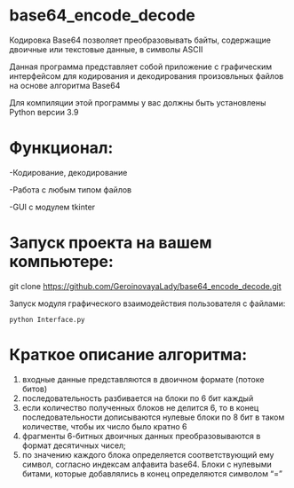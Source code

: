 # base64_encode_decode
Кодировка Base64 позволяет преобразовывать байты, содержащие двоичные или текстовые данные, в символы ASCII

Данная программа представляет собой приложение с графическим интерфейсом для кодирования и декодирования произовльных файлов на основе алгоритма Base64

Для компиляции этой программы у вас должны быть установлены Python версии 3.9

# Функционал:

-Кодирование, декодирование

-Работа с любым типом файлов

-GUI с модулем tkinter

# Запуск проекта на вашем компьютере:

git clone https://github.com/GeroinovayaLady/base64_encode_decode.git 

Запуск модуля графического взаимодействия пользователя с файлами:

	python Interface.py 

# Краткое описание алгоритма:
1.	входные данные представляются в двоичном формате (потоке битов)
2.	последовательность разбивается на блоки по 6 бит каждый
3.	если количество полученных блоков не делится 6, то в конец последовательности дописываются нулевые блоки по 8 бит в таком количестве, чтобы их число было кратно 6
4.	фрагменты 6-битных двоичных данных преобразовываются в формат десятичных чисел;
5.	по значению каждого блока определяется соответствующий ему символ, согласно индексам алфавита base64. Блоки с нулевыми битами, которые добавлялись в конец определяются символом “=”
